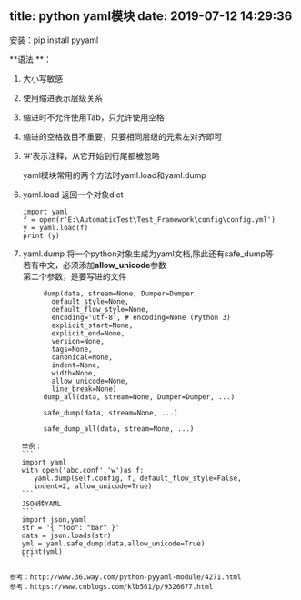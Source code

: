 title: python yaml模块
date: 2019-07-12 14:29:36
---
安装：pip install pyyaml  

**语法 **：  
 1. 大小写敏感 
 2. 使用缩进表示层级关系
 3. 缩进时不允许使用Tab，只允许使用空格
 4. 缩进的空格数目不重要，只要相同层级的元素左对齐即可
 5. ‘#’表示注释，从它开始到行尾都被忽略

	yaml模块常用的两个方法时yaml.load和yaml.dump

2. yaml.load
 返回一个对象dict

	```
	import yaml
	f = open(r'E:\AutomaticTest\Test_Framework\config\config.yml')
	y = yaml.load(f)
	print (y)
	```
3. yaml.dump 将一个python对象生成为yaml文档,除此还有safe_dump等  
 	若有中文，必须添加**allow_unicode**参数   
	第二个参数，是要写进的文件
    
   ```
        dump(data, stream=None, Dumper=Dumper,
          default_style=None,
          default_flow_style=None,
          encoding='utf-8', # encoding=None (Python 3)
          explicit_start=None,
          explicit_end=None,
          version=None,
          tags=None,
          canonical=None,
          indent=None,
          width=None,
          allow_unicode=None,
          line_break=None)
        dump_all(data, stream=None, Dumper=Dumper, ...)  

        safe_dump(data, stream=None, ...)  

        safe_dump_all(data, stream=None, ...)  

 ```
    举例：
    ```
    import yaml
    with open('abc.conf','w')as f:
       yaml.dump(self.config, f, default_flow_style=False,
       indent=2, allow_unicode=True)
    ```
    JSON转YAML
    ```
    import json,yaml
    str = '{ "foo": "bar" }'
    data = json.loads(str)
    yml = yaml.safe_dump(data,allow_unicode=True)
    print(yml)
    ```

参考：http://www.361way.com/python-pyyaml-module/4271.html
参考：https://www.cnblogs.com/klb561/p/9326677.html